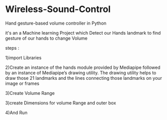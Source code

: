 # Wireless-Sound-Control
Hand gesture-based volume controller in Python

it's an a Machine learning Project which Detect our Hands landmark to find gesture of our hands to change Volume

steps :

1)import Libraries

2)Create an instance of the hands module provided by Mediapipe followed by an instance of Mediapipe’s drawing utility. The drawing utility helps to draw those 21 landmarks and the lines connecting those landmarks on your image or frames

3)Create Volume Range 

3)create Dimensions for volume Range and outer box 

4)And Run




